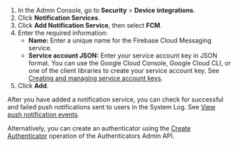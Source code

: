 1. In the Admin Console, go to **Security** > **Device integrations**.
2. Click **Notification Services**.
3. Click **Add Notification Service**, then select **FCM**.
4. Enter the required information:
   * **Name:** Enter a unique name for the Firebase Cloud Messaging service.
   * **Service account JSON:** Enter your service account key in JSON format.
   You can use the Google Cloud Console, Google Cloud CLI, or one of the client libraries to create your service account key. See [Creating and managing service account keys](https://cloud.google.com/iam/docs/creating-managing-service-account-keys).
5. Click **Add**.

After you have added a notification service, you can check for successful and failed push notifications sent to users in the System Log. See [View push notification events]().

Alternatively, you can create an authenticator using the [Create Authenticator](/docs/reference/api/authenticators-admin/#create-authenticator) operation of the Authenticators Admin API.
